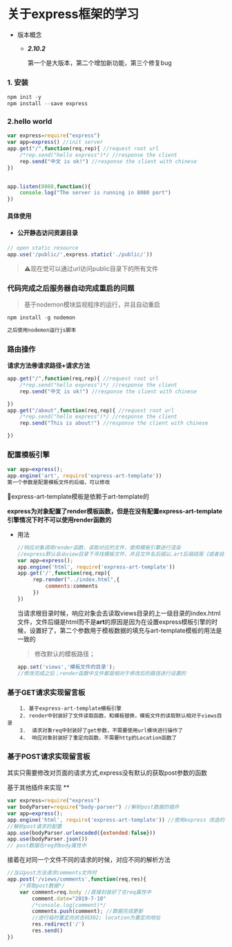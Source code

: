 # 关于express框架的学习



+ 版本概念

  * ***2.10.2*** 	

    第一个是大版本，第二个增加新功能，第三个修复bug

### 1.  安装



```javascript
npm init -y
npm install --save express
```

### 2.hello world



```javascript
var express=require("express")
var app=express() //init server
app.get("/",function(req,rep){ //request root url
	/*rep.send("hello express")*/ //response the client
	rep.send("中文 is ok!") //response the client with chinese
})


app.listen(8080,function(){
	console.log("The server is running in 8080 port")
})
```



#### 具体使用

+  #### 公开静态访问资源目录

```javascript
// open static resource
app.use('/public/',express.static('./public/'))
```

> :warning:现在觉可以通过url访问public目录下的所有文件​



### 代码完成之后服务器自动完成重启的问题

> 基于nodemon模块监视程序的运行，并且自动重启



```javascript
npm install -g nodemon

之后使用nodemon运行js脚本
```



### 路由操作

**请求方法:ideograph_advantage:请求路径+请求方法**

```javascript
app.get("/",function(req,rep){ //request root url
	/*rep.send("hello express")*/ //response the client
	rep.send("中文 is ok!") //response the client with chinese

})
app.get("/about",function(req,rep){ //request root url
	/*rep.send("hello express")*/ //response the client
	rep.send("This is about!") //response the client with chinese

})
```

### 配置模板引擎



```javascript
var app=express();
app.engine('art', require('express-art-template')) 
第一个参数是配置模板文件的后缀，可以修改
```

:crescent_moon:express-art-template模板是依赖于art-template的

**express为对象配置了render模板函数，但是在没有配置express-art-template引擎情况下时不可以使用render函数的**

+ 用法

   ```javascript
  //响应对象调用render函数，读取对应的文件，使用模板引擎进行渲染
  //express默认会从view目录下寻找模板文件，并且文件名后缀以.art后缀结尾《或者自定义后缀结尾》
  var app=express();
  app.engine('html', require('express-art-template')) 
  app.get('/',function(req,rep){
  		rep.render("../index.html",{
  			comments:comments
  		})
  })
   ```

  当请求根目录时候，响应对象会去读取views目录的上一级目录的index.html文件，文件后缀是html而不是**art**的原因是因为在设置express模板引擎的时候，设置好了，第二个参数用于模板数据的填充与art-template模板的用法是一致的

  > 修改默认的模板路径； 

  ```javascript
  app.set('views','模板文件的目录');
  //修改完成之后；render函数中文件都是相对于修改后的路径进行设置的
  ```

  

### 基于GET请求实现留言板

		1. 基于express-art-template模板引擎
  		2. render中封装好了文件读取函数，和模板替换，模板文件的读取默认相对于views目录
  		3.  请求对象req中封装好了get参数，不需要使用url模块进行操作了
  		4.  响应对象封装好了重定向函数，不需要http的Location函数了

### 基于POST请求实现留言板

其实只需要修改对页面的请求方式,express没有默认的获取post参数的函数

基于其他插件来实现 **

```javascript
var express=require("express")
var bodyParser=require("body-parser") //解析post数据的插件
var app=express();
app.engine('html', require('express-art-template')) //使用express 改造的art-template引擎
//解析post请求的配置
app.use(bodyParser.urlencoded({extended:false}))
app.use(bodyParser.json())
// post数据在req的body属性中
```

接着在对同一个文件不同的请求的时候，对应不同的解析方法

```javascript
//当以post方法请求comments文件时
app.post('/views/comments',function(req,res){
	/*获取post数据*/
	var comment=req.body //直接封装好了在req属性中
		comment.date="2019-7-10"
		/*console.log(comment)*/
		comments.push(comment); //数据完成更新
		//进行临时重定向状态码302; location为重定向地址
		res.redirect('/')
		res.send()
})
```



